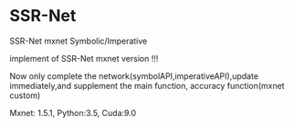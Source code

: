 # SSR-Net
SSR-Net mxnet Symbolic/Imperative

implement of SSR-Net mxnet version !!!

Now only complete the network(symbolAPI,imperativeAPI),update immediately,and supplement the main function,
accuracy function(mxnet custom)

Mxnet: 1.5.1, Python:3.5, Cuda:9.0
